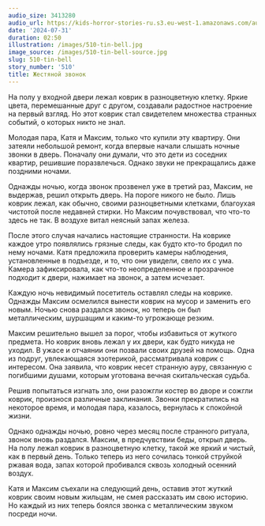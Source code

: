 ```yaml
---
audio_size: 3413280
audio_url: https://kids-horror-stories-ru.s3.eu-west-1.amazonaws.com/audio/510-tin-bell.mp3
date: '2024-07-31'
duration: 02:50
illustration: /images/510-tin-bell.jpg
image_source: /images/510-tin-bell-source.jpg
slug: 510-tin-bell
story_number: '510'
title: Жестяной звонок
---
```


На полу у входной двери лежал коврик в разноцветную клетку. Яркие цвета, перемешанные друг с другом, создавали радостное настроение на первый взгляд. Но этот коврик стал свидетелем множества странных событий, о которых никто не знал.

Молодая пара, Катя и Максим, только что купили эту квартиру. Они затеяли небольшой ремонт, когда впервые начали слышать ночные звонки в дверь. Поначалу они думали, что это дети из соседних квартир, решившие поразвлечься. Однако звуки не прекращались даже поздними ночами.

Однажды ночью, когда звонок прозвенел уже в третий раз, Максим, не выдержав, решил открыть дверь. На пороге никого не было. Лишь коврик лежал, как обычно, своими разноцветными клетками, благоухая чистотой после недавней стирки. Но Максим почувствовал, что что-то здесь не так. В воздухе витал неясный запах железа.

После этого случая начались настоящие странности. На коврике каждое утро появлялись грязные следы, как будто кто-то бродил по нему ночами. Катя предложила проверить камеры наблюдения, установленные в подъезде, и то, что они увидели, свело их с ума. Камера зафиксировала, как что-то неопределенное и прозрачное подходит к двери, нажимает на звонок, а затем исчезает.

Каждую ночь невидимый посетитель оставлял следы на коврике. Однажды Максим осмелился вынести коврик на мусор и заменить его новым. Ночью снова раздался звонок, но теперь он был металлическим, шуршащим и каким-то угрожающе резким.

Максим решительно вышел за порог, чтобы избавиться от жуткого предмета. Но коврик вновь лежал у их двери, как будто никуда не уходил. В ужасе и отчаянии они позвали своих друзей на помощь. Одна из подруг, увлекающаяся эзотерикой, рассматривала коврик с интересом. Она заявила, что коврик несет странную ауру, связанную с погибшими душами, которым уготована вечная скитальческая судьба.

Решив попытаться изгнать зло, они разожгли костер во дворе и сожгли коврик, произнося различные заклинания. Звонки прекратились на некоторое время, и молодая пара, казалось, вернулась к спокойной жизни.

Однако однажды ночью, ровно через месяц после странного ритуала, звонок вновь раздался. Максим, в предчувствии беды, открыл дверь. На полу лежал коврик в разноцветную клетку, такой же яркий и чистый, как в первый день. Только теперь из него сочилась тонкой струйкой ржавая вода, запах которой пробивался сквозь холодный осенний воздух.

Катя и Максим съехали на следующий день, оставив этот жуткий коврик своим новым жильцам, не смея рассказать им свою историю. Но каждый из них теперь боялся звонка с металлическим звуком посреди ночи.